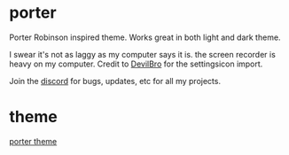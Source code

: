 # porter

Porter Robinson inspired theme. Works great in both light and dark theme. 

I swear it's not as laggy as my computer says it is. the screen recorder is heavy on my computer.
Credit to [DevilBro](https://github.com/mwittrien) for the settingsicon import.

Join the [discord](https://discord.gg/hGNtQ8rMQb) for bugs, updates, etc for all my projects.
# theme
[porter theme](https://user-images.githubusercontent.com/73869003/157494806-e6d509f8-aa79-417a-9213-8f5d564732cc.mp4)

